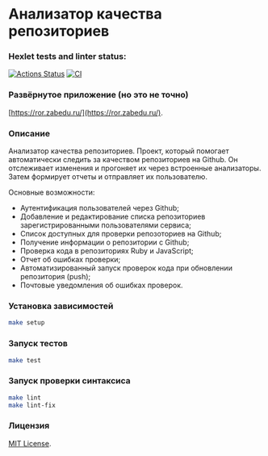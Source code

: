 # Анализатор качества репозиториев

### Hexlet tests and linter status:
[![Actions Status](https://github.com/isas2/rails-project-66/actions/workflows/hexlet-check.yml/badge.svg)](https://github.com/isas2/rails-project-66/actions)
[![CI](https://github.com/isas2/rails-project-66/actions/workflows/lint-test.yml/badge.svg)](https://github.com/isas2/rails-project-66/actions)

### Развёрнутое приложение (но это не точно)
[https://ror.zabedu.ru/](https://ror.zabedu.ru/).

### Описание

Анализатор качества репозиториев. Проект, который помогает автоматически следить за качеством репозиториев на Github. Он отслеживает изменения и прогоняет их через встроенные анализаторы. Затем формирует отчеты и отправляет их пользователю.

Основные возможности:

* Аутентификация пользователей через Github;
* Добавление и редактирование списка репозиториев зарегистрированными пользователями сервиса;
* Список доступных для проверки репозоториев на Github;
* Получение информации о репозитории с Github;
* Проверка кода в репозиториях Ruby и JavaScript;
* Отчет об ошибках проверки;
* Автоматизированный запуск проверок кода при обновлении репозитория (push);
* Почтовые уведомления об ошибках проверок.

### Установка зависимостей

```sh
make setup
```

### Запуск тестов

```sh
make test
```

### Запуск проверки синтаксиса

```sh
make lint
make lint-fix
```

### Лицензия

[MIT License](https://opensource.org/licenses/MIT).
